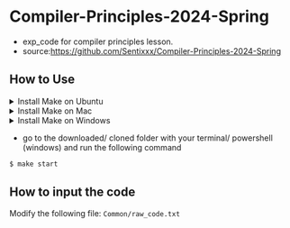 # Compiler-Principles-2024-Spring
- exp_code for compiler principles lesson.
- source:https://github.com/Sentixxx/Compiler-Principles-2024-Spring

## How to Use
<details>
  <summary>Install Make on Ubuntu</summary>

  ```bash
  $ sudo apt update
  ```

  check is make installed

  ```bash
  $ make -version
  ```

  after run this command, you got the following error? 
  
  - **bash: /usr/bin/make: No such file or directory**

  then follow with the next step, otherwise skip the next commands

  ```bash
  $ sudo apt install make
  ```

### Troubleshooting's? 
 * Follow this guide https://linuxhint.com/install-make-ubuntu/
</details>

<details>
  <summary>Install Make on Mac</summary>

  check is make installed

  ```bash
  $ make -version
  ```

  after run this command, you got the following error? 
  
  - **zsh: command not found: make**

  then follow with the next step, otherwise skip the next commands

  ```bash
  $ (sudo) brew install make
  ```
</details>

<details>
  <summary>Install Make on Windows</summary>

  Follow this Guide
  https://sp21.datastructur.es/materials/guides/make-install.html#windows-installation
</details>

* go to the downloaded/ cloned folder with your terminal/ powershell (windows) and run the following command

```bash
$ make start
```

## How to input the code
Modify the following file: `Common/raw_code.txt`

